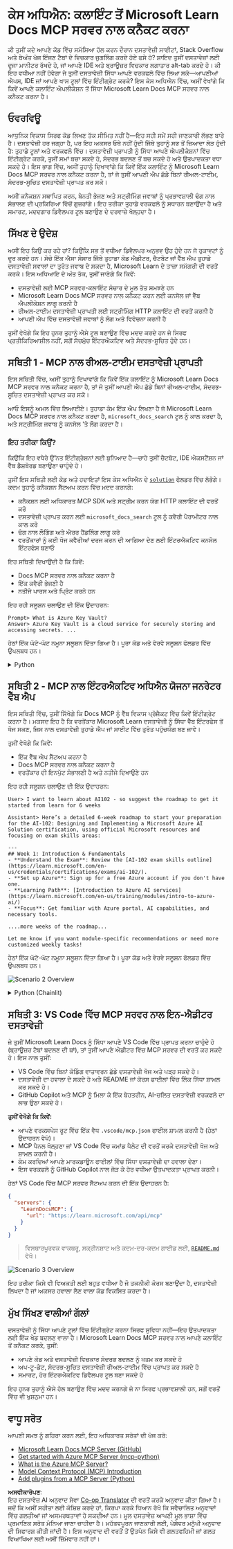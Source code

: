 <!--
CO_OP_TRANSLATOR_METADATA:
{
  "original_hash": "4319d291c9d124ecafea52b3d04bfa0e",
  "translation_date": "2025-07-14T06:22:00+00:00",
  "source_file": "09-CaseStudy/docs-mcp/README.md",
  "language_code": "pa"
}
-->
# ਕੇਸ ਅਧਿਐਨ: ਕਲਾਇੰਟ ਤੋਂ Microsoft Learn Docs MCP ਸਰਵਰ ਨਾਲ ਕਨੈਕਟ ਕਰਨਾ

ਕੀ ਤੁਸੀਂ ਕਦੇ ਆਪਣੇ ਕੋਡ ਵਿੱਚ ਸਮੱਸਿਆ ਹੱਲ ਕਰਨ ਦੌਰਾਨ ਦਸਤਾਵੇਜ਼ੀ ਸਾਈਟਾਂ, Stack Overflow ਅਤੇ ਬੇਅੰਤ ਖੋਜ ਇੰਜਣ ਟੈਬਾਂ ਦੇ ਵਿਚਕਾਰ ਜੁਗਲਿੰਗ ਕਰਦੇ ਹੋਏ ਫਸੇ ਹੋ? ਸ਼ਾਇਦ ਤੁਸੀਂ ਦਸਤਾਵੇਜ਼ਾਂ ਲਈ ਦੂਜਾ ਮਾਨੀਟਰ ਰੱਖਦੇ ਹੋ, ਜਾਂ ਆਪਣੇ IDE ਅਤੇ ਬ੍ਰਾਊਜ਼ਰ ਵਿਚਕਾਰ ਲਗਾਤਾਰ alt-tab ਕਰਦੇ ਹੋ। ਕੀ ਇਹ ਵਧੀਆ ਨਹੀਂ ਹੋਵੇਗਾ ਜੇ ਤੁਸੀਂ ਦਸਤਾਵੇਜ਼ੀ ਸਿੱਧਾ ਆਪਣੇ ਵਰਕਫਲੋ ਵਿੱਚ ਲਿਆ ਸਕੋ—ਆਪਣੀਆਂ ਐਪਸ, IDE ਜਾਂ ਆਪਣੇ ਖਾਸ ਟੂਲਾਂ ਵਿੱਚ ਇੰਟੀਗ੍ਰੇਟ ਕਰਕੇ? ਇਸ ਕੇਸ ਅਧਿਐਨ ਵਿੱਚ, ਅਸੀਂ ਵੇਖਾਂਗੇ ਕਿ ਕਿਵੇਂ ਆਪਣੇ ਕਲਾਇੰਟ ਐਪਲੀਕੇਸ਼ਨ ਤੋਂ ਸਿੱਧਾ Microsoft Learn Docs MCP ਸਰਵਰ ਨਾਲ ਕਨੈਕਟ ਕਰਨਾ ਹੈ।

## ਓਵਰਵਿਊ

ਆਧੁਨਿਕ ਵਿਕਾਸ ਸਿਰਫ ਕੋਡ ਲਿਖਣ ਤੱਕ ਸੀਮਿਤ ਨਹੀਂ ਹੈ—ਇਹ ਸਹੀ ਸਮੇਂ ਸਹੀ ਜਾਣਕਾਰੀ ਲੱਭਣ ਬਾਰੇ ਹੈ। ਦਸਤਾਵੇਜ਼ੀ ਹਰ ਜਗ੍ਹਾ ਹੈ, ਪਰ ਇਹ ਅਕਸਰ ਓਥੇ ਨਹੀਂ ਹੁੰਦੀ ਜਿੱਥੇ ਤੁਹਾਨੂੰ ਸਭ ਤੋਂ ਜ਼ਿਆਦਾ ਲੋੜ ਹੁੰਦੀ ਹੈ: ਤੁਹਾਡੇ ਟੂਲਾਂ ਅਤੇ ਵਰਕਫਲੋ ਵਿੱਚ। ਦਸਤਾਵੇਜ਼ੀ ਪ੍ਰਾਪਤੀ ਨੂੰ ਸਿੱਧਾ ਆਪਣੇ ਐਪਲੀਕੇਸ਼ਨਾਂ ਵਿੱਚ ਇੰਟੀਗ੍ਰੇਟ ਕਰਕੇ, ਤੁਸੀਂ ਸਮਾਂ ਬਚਾ ਸਕਦੇ ਹੋ, ਸੰਦਰਭ ਬਦਲਣ ਤੋਂ ਬਚ ਸਕਦੇ ਹੋ ਅਤੇ ਉਤਪਾਦਕਤਾ ਵਧਾ ਸਕਦੇ ਹੋ। ਇਸ ਭਾਗ ਵਿੱਚ, ਅਸੀਂ ਤੁਹਾਨੂੰ ਦਿਖਾਵਾਂਗੇ ਕਿ ਕਿਵੇਂ ਇੱਕ ਕਲਾਇੰਟ ਨੂੰ Microsoft Learn Docs MCP ਸਰਵਰ ਨਾਲ ਕਨੈਕਟ ਕਰਨਾ ਹੈ, ਤਾਂ ਜੋ ਤੁਸੀਂ ਆਪਣੀ ਐਪ ਛੱਡੇ ਬਿਨਾਂ ਰੀਅਲ-ਟਾਈਮ, ਸੰਦਰਭ-ਸੂਚਿਤ ਦਸਤਾਵੇਜ਼ੀ ਪ੍ਰਾਪਤ ਕਰ ਸਕੋ।

ਅਸੀਂ ਕਨੈਕਸ਼ਨ ਸਥਾਪਿਤ ਕਰਨ, ਬੇਨਤੀ ਭੇਜਣ ਅਤੇ ਸਟ੍ਰੀਮਿੰਗ ਜਵਾਬਾਂ ਨੂੰ ਪ੍ਰਭਾਵਸ਼ਾਲੀ ਢੰਗ ਨਾਲ ਸੰਭਾਲਣ ਦੀ ਪ੍ਰਕਿਰਿਆ ਵਿੱਚੋਂ ਗੁਜ਼ਰਾਂਗੇ। ਇਹ ਤਰੀਕਾ ਤੁਹਾਡੇ ਵਰਕਫਲੋ ਨੂੰ ਸਧਾਰਨ ਬਣਾਉਂਦਾ ਹੈ ਅਤੇ ਸਮਾਰਟ, ਮਦਦਗਾਰ ਡਿਵੈਲਪਰ ਟੂਲ ਬਣਾਉਣ ਦੇ ਦਰਵਾਜ਼ੇ ਖੋਲ੍ਹਦਾ ਹੈ।

## ਸਿੱਖਣ ਦੇ ਉਦੇਸ਼

ਅਸੀਂ ਇਹ ਕਿਉਂ ਕਰ ਰਹੇ ਹਾਂ? ਕਿਉਂਕਿ ਸਭ ਤੋਂ ਵਧੀਆ ਡਿਵੈਲਪਰ ਅਨੁਭਵ ਉਹ ਹੁੰਦੇ ਹਨ ਜੋ ਰੁਕਾਵਟਾਂ ਨੂੰ ਦੂਰ ਕਰਦੇ ਹਨ। ਸੋਚੋ ਇੱਕ ਐਸਾ ਸੰਸਾਰ ਜਿੱਥੇ ਤੁਹਾਡਾ ਕੋਡ ਐਡੀਟਰ, ਚੈਟਬੋਟ ਜਾਂ ਵੈੱਬ ਐਪ ਤੁਹਾਡੇ ਦਸਤਾਵੇਜ਼ੀ ਸਵਾਲਾਂ ਦਾ ਤੁਰੰਤ ਜਵਾਬ ਦੇ ਸਕਦਾ ਹੈ, Microsoft Learn ਦੇ ਤਾਜ਼ਾ ਸਮੱਗਰੀ ਦੀ ਵਰਤੋਂ ਕਰਕੇ। ਇਸ ਅਧਿਆਇ ਦੇ ਅੰਤ ਤੱਕ, ਤੁਸੀਂ ਜਾਣੋਗੇ ਕਿ ਕਿਵੇਂ:

- ਦਸਤਾਵੇਜ਼ੀ ਲਈ MCP ਸਰਵਰ-ਕਲਾਇੰਟ ਸੰਚਾਰ ਦੇ ਮੂਲ ਤੱਤ ਸਮਝਣੇ ਹਨ
- Microsoft Learn Docs MCP ਸਰਵਰ ਨਾਲ ਕਨੈਕਟ ਕਰਨ ਲਈ ਕਨਸੋਲ ਜਾਂ ਵੈੱਬ ਐਪਲੀਕੇਸ਼ਨ ਲਾਗੂ ਕਰਨੀ ਹੈ
- ਰੀਅਲ-ਟਾਈਮ ਦਸਤਾਵੇਜ਼ੀ ਪ੍ਰਾਪਤੀ ਲਈ ਸਟ੍ਰੀਮਿੰਗ HTTP ਕਲਾਇੰਟ ਦੀ ਵਰਤੋਂ ਕਰਨੀ ਹੈ
- ਆਪਣੀ ਐਪ ਵਿੱਚ ਦਸਤਾਵੇਜ਼ੀ ਜਵਾਬਾਂ ਨੂੰ ਲੌਗ ਅਤੇ ਵਿਵੇਚਨਾ ਕਰਨੀ ਹੈ

ਤੁਸੀਂ ਵੇਖੋਗੇ ਕਿ ਇਹ ਹੁਨਰ ਤੁਹਾਨੂੰ ਐਸੇ ਟੂਲ ਬਣਾਉਣ ਵਿੱਚ ਮਦਦ ਕਰਦੇ ਹਨ ਜੋ ਸਿਰਫ ਪ੍ਰਤੀਕਿਰਿਆਸ਼ੀਲ ਨਹੀਂ, ਸਗੋਂ ਸੱਚਮੁੱਚ ਇੰਟਰਐਕਟਿਵ ਅਤੇ ਸੰਦਰਭ-ਸੂਚਿਤ ਹੁੰਦੇ ਹਨ।

## ਸਥਿਤੀ 1 - MCP ਨਾਲ ਰੀਅਲ-ਟਾਈਮ ਦਸਤਾਵੇਜ਼ੀ ਪ੍ਰਾਪਤੀ

ਇਸ ਸਥਿਤੀ ਵਿੱਚ, ਅਸੀਂ ਤੁਹਾਨੂੰ ਦਿਖਾਵਾਂਗੇ ਕਿ ਕਿਵੇਂ ਇੱਕ ਕਲਾਇੰਟ ਨੂੰ Microsoft Learn Docs MCP ਸਰਵਰ ਨਾਲ ਕਨੈਕਟ ਕਰਨਾ ਹੈ, ਤਾਂ ਜੋ ਤੁਸੀਂ ਆਪਣੀ ਐਪ ਛੱਡੇ ਬਿਨਾਂ ਰੀਅਲ-ਟਾਈਮ, ਸੰਦਰਭ-ਸੂਚਿਤ ਦਸਤਾਵੇਜ਼ੀ ਪ੍ਰਾਪਤ ਕਰ ਸਕੋ।

ਆਓ ਇਸਨੂੰ ਅਮਲ ਵਿੱਚ ਲਿਆਈਏ। ਤੁਹਾਡਾ ਕੰਮ ਇੱਕ ਐਪ ਲਿਖਣਾ ਹੈ ਜੋ Microsoft Learn Docs MCP ਸਰਵਰ ਨਾਲ ਕਨੈਕਟ ਕਰਦਾ ਹੈ, `microsoft_docs_search` ਟੂਲ ਨੂੰ ਕਾਲ ਕਰਦਾ ਹੈ, ਅਤੇ ਸਟ੍ਰੀਮਿੰਗ ਜਵਾਬ ਨੂੰ ਕਨਸੋਲ 'ਤੇ ਲੌਗ ਕਰਦਾ ਹੈ।

### ਇਹ ਤਰੀਕਾ ਕਿਉਂ?
ਕਿਉਂਕਿ ਇਹ ਵਧੇਰੇ ਉੱਨਤ ਇੰਟੀਗ੍ਰੇਸ਼ਨਾਂ ਲਈ ਬੁਨਿਆਦ ਹੈ—ਚਾਹੇ ਤੁਸੀਂ ਚੈਟਬੋਟ, IDE ਐਕਸਟੈਂਸ਼ਨ ਜਾਂ ਵੈੱਬ ਡੈਸ਼ਬੋਰਡ ਬਣਾਉਣਾ ਚਾਹੁੰਦੇ ਹੋ।

ਤੁਸੀਂ ਇਸ ਸਥਿਤੀ ਲਈ ਕੋਡ ਅਤੇ ਹਦਾਇਤਾਂ ਇਸ ਕੇਸ ਅਧਿਐਨ ਦੇ [`solution`](./solution/README.md) ਫੋਲਡਰ ਵਿੱਚ ਲੱਭੋਗੇ। ਕਦਮ ਤੁਹਾਨੂੰ ਕਨੈਕਸ਼ਨ ਸੈੱਟਅਪ ਕਰਨ ਵਿੱਚ ਮਦਦ ਕਰਨਗੇ:
- ਕਨੈਕਸ਼ਨ ਲਈ ਅਧਿਕਾਰਤ MCP SDK ਅਤੇ ਸਟ੍ਰੀਮ ਕਰਨ ਯੋਗ HTTP ਕਲਾਇੰਟ ਦੀ ਵਰਤੋਂ ਕਰੋ
- ਦਸਤਾਵੇਜ਼ੀ ਪ੍ਰਾਪਤ ਕਰਨ ਲਈ `microsoft_docs_search` ਟੂਲ ਨੂੰ ਕਵੈਰੀ ਪੈਰਾਮੀਟਰ ਨਾਲ ਕਾਲ ਕਰੋ
- ਢੰਗ ਨਾਲ ਲੌਗਿੰਗ ਅਤੇ ਐਰਰ ਹੈਂਡਲਿੰਗ ਲਾਗੂ ਕਰੋ
- ਵਰਤੋਂਕਾਰਾਂ ਨੂੰ ਕਈ ਖੋਜ ਕਵੈਰੀਆਂ ਦਰਜ ਕਰਨ ਦੀ ਆਗਿਆ ਦੇਣ ਲਈ ਇੰਟਰਐਕਟਿਵ ਕਨਸੋਲ ਇੰਟਰਫੇਸ ਬਣਾਓ

ਇਹ ਸਥਿਤੀ ਦਿਖਾਉਂਦੀ ਹੈ ਕਿ ਕਿਵੇਂ:
- Docs MCP ਸਰਵਰ ਨਾਲ ਕਨੈਕਟ ਕਰਨਾ ਹੈ
- ਇੱਕ ਕਵੈਰੀ ਭੇਜਣੀ ਹੈ
- ਨਤੀਜੇ ਪਾਰਸ ਅਤੇ ਪ੍ਰਿੰਟ ਕਰਨੇ ਹਨ

ਇਹ ਰਹੀ ਸਲੂਸ਼ਨ ਚਲਾਉਣ ਦੀ ਇੱਕ ਉਦਾਹਰਨ:

```
Prompt> What is Azure Key Vault?
Answer> Azure Key Vault is a cloud service for securely storing and accessing secrets. ...
```

ਹੇਠਾਂ ਇੱਕ ਘੱਟੋ-ਘੱਟ ਨਮੂਨਾ ਸਲੂਸ਼ਨ ਦਿੱਤਾ ਗਿਆ ਹੈ। ਪੂਰਾ ਕੋਡ ਅਤੇ ਵੇਰਵੇ ਸਲੂਸ਼ਨ ਫੋਲਡਰ ਵਿੱਚ ਉਪਲਬਧ ਹਨ।

<details>
<summary>Python</summary>

```python
import asyncio
from mcp.client.streamable_http import streamablehttp_client
from mcp import ClientSession

async def main():
    async with streamablehttp_client("https://learn.microsoft.com/api/mcp") as (read_stream, write_stream, _):
        async with ClientSession(read_stream, write_stream) as session:
            await session.initialize()
            result = await session.call_tool("microsoft_docs_search", {"query": "Azure Functions best practices"})
            print(result.content)

if __name__ == "__main__":
    asyncio.run(main())
```

- ਪੂਰੀ ਲਾਗੂਆਤ ਅਤੇ ਲੌਗਿੰਗ ਲਈ, [`scenario1.py`](../../../../09-CaseStudy/docs-mcp/solution/python/scenario1.py) ਵੇਖੋ।
- ਇੰਸਟਾਲੇਸ਼ਨ ਅਤੇ ਵਰਤੋਂ ਦੀਆਂ ਹਦਾਇਤਾਂ ਲਈ, ਉਸੇ ਫੋਲਡਰ ਵਿੱਚ [`README.md`](./solution/python/README.md) ਫਾਈਲ ਵੇਖੋ।
</details>

## ਸਥਿਤੀ 2 - MCP ਨਾਲ ਇੰਟਰਐਕਟਿਵ ਅਧਿਐਨ ਯੋਜਨਾ ਜਨਰੇਟਰ ਵੈੱਬ ਐਪ

ਇਸ ਸਥਿਤੀ ਵਿੱਚ, ਤੁਸੀਂ ਸਿੱਖੋਗੇ ਕਿ Docs MCP ਨੂੰ ਵੈੱਬ ਵਿਕਾਸ ਪ੍ਰੋਜੈਕਟ ਵਿੱਚ ਕਿਵੇਂ ਇੰਟੀਗ੍ਰੇਟ ਕਰਨਾ ਹੈ। ਮਕਸਦ ਇਹ ਹੈ ਕਿ ਵਰਤੋਂਕਾਰ Microsoft Learn ਦਸਤਾਵੇਜ਼ੀ ਨੂੰ ਸਿੱਧਾ ਵੈੱਬ ਇੰਟਰਫੇਸ ਤੋਂ ਖੋਜ ਸਕਣ, ਜਿਸ ਨਾਲ ਦਸਤਾਵੇਜ਼ੀ ਤੁਹਾਡੇ ਐਪ ਜਾਂ ਸਾਈਟ ਵਿੱਚ ਤੁਰੰਤ ਪਹੁੰਚਯੋਗ ਬਣ ਜਾਵੇ।

ਤੁਸੀਂ ਵੇਖੋਗੇ ਕਿ ਕਿਵੇਂ:
- ਇੱਕ ਵੈੱਬ ਐਪ ਸੈੱਟਅਪ ਕਰਨਾ ਹੈ
- Docs MCP ਸਰਵਰ ਨਾਲ ਕਨੈਕਟ ਕਰਨਾ ਹੈ
- ਵਰਤੋਂਕਾਰ ਦੀ ਇਨਪੁੱਟ ਸੰਭਾਲਣੀ ਹੈ ਅਤੇ ਨਤੀਜੇ ਦਿਖਾਉਣੇ ਹਨ

ਇਹ ਰਹੀ ਸਲੂਸ਼ਨ ਚਲਾਉਣ ਦੀ ਇੱਕ ਉਦਾਹਰਨ:

```
User> I want to learn about AI102 - so suggest the roadmap to get it started from learn for 6 weeks

Assistant> Here’s a detailed 6-week roadmap to start your preparation for the AI-102: Designing and Implementing a Microsoft Azure AI Solution certification, using official Microsoft resources and focusing on exam skills areas:

---
## Week 1: Introduction & Fundamentals
- **Understand the Exam**: Review the [AI-102 exam skills outline](https://learn.microsoft.com/en-us/credentials/certifications/exams/ai-102/).
- **Set up Azure**: Sign up for a free Azure account if you don't have one.
- **Learning Path**: [Introduction to Azure AI services](https://learn.microsoft.com/en-us/training/modules/intro-to-azure-ai/)
- **Focus**: Get familiar with Azure portal, AI capabilities, and necessary tools.

....more weeks of the roadmap...

Let me know if you want module-specific recommendations or need more customized weekly tasks!
```

ਹੇਠਾਂ ਇੱਕ ਘੱਟੋ-ਘੱਟ ਨਮੂਨਾ ਸਲੂਸ਼ਨ ਦਿੱਤਾ ਗਿਆ ਹੈ। ਪੂਰਾ ਕੋਡ ਅਤੇ ਵੇਰਵੇ ਸਲੂਸ਼ਨ ਫੋਲਡਰ ਵਿੱਚ ਉਪਲਬਧ ਹਨ।

![Scenario 2 Overview](../../../../translated_images/scenario2.0c92726d5cd81f68238e5ba65f839a0b300d5b74b8ca7db28bc8f900c3e7d037.pa.png)

<details>
<summary>Python (Chainlit)</summary>

Chainlit ਗੱਲਬਾਤੀ AI ਵੈੱਬ ਐਪ ਬਣਾਉਣ ਲਈ ਇੱਕ ਫਰੇਮਵਰਕ ਹੈ। ਇਹ ਇੰਟਰਐਕਟਿਵ ਚੈਟਬੋਟ ਅਤੇ ਸਹਾਇਕ ਬਣਾਉਣਾ ਆਸਾਨ ਬਣਾਉਂਦਾ ਹੈ ਜੋ MCP ਟੂਲਾਂ ਨੂੰ ਕਾਲ ਕਰ ਸਕਦੇ ਹਨ ਅਤੇ ਨਤੀਜੇ ਰੀਅਲ-ਟਾਈਮ ਵਿੱਚ ਦਿਖਾ ਸਕਦੇ ਹਨ। ਇਹ ਤੇਜ਼ ਪ੍ਰੋਟੋਟਾਈਪਿੰਗ ਅਤੇ ਵਰਤੋਂਕਾਰ-ਮਿੱਤਰ ਇੰਟਰਫੇਸ ਲਈ ਬਹੁਤ ਵਧੀਆ ਹੈ।

```python
import chainlit as cl
import requests

MCP_URL = "https://learn.microsoft.com/api/mcp"

@cl.on_message
def handle_message(message):
    query = {"question": message}
    response = requests.post(MCP_URL, json=query)
    if response.ok:
        result = response.json()
        cl.Message(content=result.get("answer", "No answer found.")).send()
    else:
        cl.Message(content="Error: " + response.text).send()
```

- ਪੂਰੀ ਲਾਗੂਆਤ ਲਈ, [`scenario2.py`](../../../../09-CaseStudy/docs-mcp/solution/python/scenario2.py) ਵੇਖੋ।
- ਸੈੱਟਅਪ ਅਤੇ ਚਲਾਉਣ ਦੀਆਂ ਹਦਾਇਤਾਂ ਲਈ, [`README.md`](./solution/python/README.md) ਵੇਖੋ।
</details>

## ਸਥਿਤੀ 3: VS Code ਵਿੱਚ MCP ਸਰਵਰ ਨਾਲ ਇਨ-ਐਡੀਟਰ ਦਸਤਾਵੇਜ਼ੀ

ਜੇ ਤੁਸੀਂ Microsoft Learn Docs ਨੂੰ ਸਿੱਧਾ ਆਪਣੇ VS Code ਵਿੱਚ ਪ੍ਰਾਪਤ ਕਰਨਾ ਚਾਹੁੰਦੇ ਹੋ (ਬ੍ਰਾਊਜ਼ਰ ਟੈਬਾਂ ਬਦਲਣ ਦੀ ਥਾਂ), ਤਾਂ ਤੁਸੀਂ ਆਪਣੇ ਐਡੀਟਰ ਵਿੱਚ MCP ਸਰਵਰ ਦੀ ਵਰਤੋਂ ਕਰ ਸਕਦੇ ਹੋ। ਇਸ ਨਾਲ ਤੁਸੀਂ:
- VS Code ਵਿੱਚ ਬਿਨਾਂ ਕੋਡਿੰਗ ਵਾਤਾਵਰਨ ਛੱਡੇ ਦਸਤਾਵੇਜ਼ੀ ਖੋਜ ਅਤੇ ਪੜ੍ਹ ਸਕਦੇ ਹੋ।
- ਦਸਤਾਵੇਜ਼ੀ ਦਾ ਹਵਾਲਾ ਦੇ ਸਕਦੇ ਹੋ ਅਤੇ README ਜਾਂ ਕੋਰਸ ਫਾਈਲਾਂ ਵਿੱਚ ਲਿੰਕ ਸਿੱਧਾ ਸ਼ਾਮਲ ਕਰ ਸਕਦੇ ਹੋ।
- GitHub Copilot ਅਤੇ MCP ਨੂੰ ਮਿਲਾ ਕੇ ਇੱਕ ਬੇਹਤਰੀਨ, AI-ਚਲਿਤ ਦਸਤਾਵੇਜ਼ੀ ਵਰਕਫਲੋ ਦਾ ਲਾਭ ਉਠਾ ਸਕਦੇ ਹੋ।

**ਤੁਸੀਂ ਵੇਖੋਗੇ ਕਿ ਕਿਵੇਂ:**
- ਆਪਣੇ ਵਰਕਸਪੇਸ ਰੂਟ ਵਿੱਚ ਇੱਕ ਵੈਧ `.vscode/mcp.json` ਫਾਈਲ ਸ਼ਾਮਲ ਕਰਨੀ ਹੈ (ਹੇਠਾਂ ਉਦਾਹਰਨ ਵੇਖੋ)।
- MCP ਪੈਨਲ ਖੋਲ੍ਹਣਾ ਜਾਂ VS Code ਵਿੱਚ ਕਮਾਂਡ ਪੈਲੇਟ ਦੀ ਵਰਤੋਂ ਕਰਕੇ ਦਸਤਾਵੇਜ਼ੀ ਖੋਜ ਅਤੇ ਸ਼ਾਮਲ ਕਰਨੀ ਹੈ।
- ਕੰਮ ਕਰਦਿਆਂ ਆਪਣੇ ਮਾਰਕਡਾਊਨ ਫਾਈਲਾਂ ਵਿੱਚ ਸਿੱਧਾ ਦਸਤਾਵੇਜ਼ੀ ਦਾ ਹਵਾਲਾ ਦੇਣਾ।
- ਇਸ ਵਰਕਫਲੋ ਨੂੰ GitHub Copilot ਨਾਲ ਜੋੜ ਕੇ ਹੋਰ ਵਧੀਆ ਉਤਪਾਦਕਤਾ ਪ੍ਰਾਪਤ ਕਰਨੀ।

ਹੇਠਾਂ VS Code ਵਿੱਚ MCP ਸਰਵਰ ਸੈੱਟਅਪ ਕਰਨ ਦੀ ਇੱਕ ਉਦਾਹਰਨ ਹੈ:

```json
{
  "servers": {
    "LearnDocsMCP": {
      "url": "https://learn.microsoft.com/api/mcp"
    }
  }
}
```

</details>

> ਵਿਸਥਾਰਪੂਰਵਕ ਵਾਕਥਰੂ, ਸਕ੍ਰੀਨਸ਼ਾਟ ਅਤੇ ਕਦਮ-ਦਰ-ਕਦਮ ਗਾਈਡ ਲਈ, [`README.md`](./solution/scenario3/README.md) ਵੇਖੋ।

![Scenario 3 Overview](../../../../translated_images/step4-prompt-chat.12187bb001605efc5077992b621f0fcd1df12023c5dce0464f8eb8f3d595218f.pa.png)

ਇਹ ਤਰੀਕਾ ਕਿਸੇ ਵੀ ਵਿਅਕਤੀ ਲਈ ਬਹੁਤ ਵਧੀਆ ਹੈ ਜੋ ਤਕਨੀਕੀ ਕੋਰਸ ਬਣਾਉਂਦਾ ਹੈ, ਦਸਤਾਵੇਜ਼ੀ ਲਿਖਦਾ ਹੈ ਜਾਂ ਅਕਸਰ ਹਵਾਲਾ ਲੈਣ ਵਾਲਾ ਕੋਡ ਵਿਕਸਿਤ ਕਰਦਾ ਹੈ।

## ਮੁੱਖ ਸਿੱਖਣ ਵਾਲੀਆਂ ਗੱਲਾਂ

ਦਸਤਾਵੇਜ਼ੀ ਨੂੰ ਸਿੱਧਾ ਆਪਣੇ ਟੂਲਾਂ ਵਿੱਚ ਇੰਟੀਗ੍ਰੇਟ ਕਰਨਾ ਸਿਰਫ ਸੁਵਿਧਾ ਨਹੀਂ—ਇਹ ਉਤਪਾਦਕਤਾ ਲਈ ਇੱਕ ਖੇਡ ਬਦਲਣ ਵਾਲਾ ਹੈ। Microsoft Learn Docs MCP ਸਰਵਰ ਨਾਲ ਆਪਣੇ ਕਲਾਇੰਟ ਤੋਂ ਕਨੈਕਟ ਕਰਕੇ, ਤੁਸੀਂ:

- ਆਪਣੇ ਕੋਡ ਅਤੇ ਦਸਤਾਵੇਜ਼ੀ ਵਿਚਕਾਰ ਸੰਦਰਭ ਬਦਲਣ ਨੂੰ ਖਤਮ ਕਰ ਸਕਦੇ ਹੋ
- ਅਪ-ਟੂ-ਡੇਟ, ਸੰਦਰਭ-ਸੂਚਿਤ ਦਸਤਾਵੇਜ਼ੀ ਰੀਅਲ-ਟਾਈਮ ਵਿੱਚ ਪ੍ਰਾਪਤ ਕਰ ਸਕਦੇ ਹੋ
- ਸਮਾਰਟ, ਹੋਰ ਇੰਟਰਐਕਟਿਵ ਡਿਵੈਲਪਰ ਟੂਲ ਬਣਾ ਸਕਦੇ ਹੋ

ਇਹ ਹੁਨਰ ਤੁਹਾਨੂੰ ਐਸੇ ਹੱਲ ਬਣਾਉਣ ਵਿੱਚ ਮਦਦ ਕਰਨਗੇ ਜੋ ਨਾ ਸਿਰਫ ਪ੍ਰਭਾਵਸ਼ਾਲੀ ਹਨ, ਸਗੋਂ ਵਰਤੋਂ ਵਿੱਚ ਵੀ ਖੁਸ਼ਨੁਮਾ ਹਨ।

## ਵਾਧੂ ਸਰੋਤ

ਆਪਣੀ ਸਮਝ ਨੂੰ ਗਹਿਰਾ ਕਰਨ ਲਈ, ਇਹ ਅਧਿਕਾਰਤ ਸਰੋਤਾਂ ਦੀ ਖੋਜ ਕਰੋ:

- [Microsoft Learn Docs MCP Server (GitHub)](https://github.com/MicrosoftDocs/mcp)
- [Get started with Azure MCP Server (mcp-python)](https://learn.microsoft.com/en-us/azure/developer/azure-mcp-server/get-started#create-the-python-app)
- [What is the Azure MCP Server?](https://learn.microsoft.com/en-us/azure/developer/azure-mcp-server/)
- [Model Context Protocol (MCP) Introduction](https://modelcontextprotocol.io/introduction)
- [Add plugins from a MCP Server (Python)](https://learn.microsoft.com/en-us/semantic-kernel/concepts/plugins/adding-mcp-plugins)

**ਅਸਵੀਕਾਰੋਪਣ**:  
ਇਹ ਦਸਤਾਵੇਜ਼ AI ਅਨੁਵਾਦ ਸੇਵਾ [Co-op Translator](https://github.com/Azure/co-op-translator) ਦੀ ਵਰਤੋਂ ਕਰਕੇ ਅਨੁਵਾਦ ਕੀਤਾ ਗਿਆ ਹੈ। ਜਦੋਂ ਕਿ ਅਸੀਂ ਸਹੀਤਾ ਲਈ ਕੋਸ਼ਿਸ਼ ਕਰਦੇ ਹਾਂ, ਕਿਰਪਾ ਕਰਕੇ ਧਿਆਨ ਰੱਖੋ ਕਿ ਸਵੈਚਾਲਿਤ ਅਨੁਵਾਦਾਂ ਵਿੱਚ ਗਲਤੀਆਂ ਜਾਂ ਅਸਮਰਥਤਾਵਾਂ ਹੋ ਸਕਦੀਆਂ ਹਨ। ਮੂਲ ਦਸਤਾਵੇਜ਼ ਆਪਣੀ ਮੂਲ ਭਾਸ਼ਾ ਵਿੱਚ ਪ੍ਰਮਾਣਿਕ ਸਰੋਤ ਮੰਨਿਆ ਜਾਣਾ ਚਾਹੀਦਾ ਹੈ। ਮਹੱਤਵਪੂਰਨ ਜਾਣਕਾਰੀ ਲਈ, ਪੇਸ਼ੇਵਰ ਮਨੁੱਖੀ ਅਨੁਵਾਦ ਦੀ ਸਿਫਾਰਸ਼ ਕੀਤੀ ਜਾਂਦੀ ਹੈ। ਇਸ ਅਨੁਵਾਦ ਦੀ ਵਰਤੋਂ ਤੋਂ ਉਤਪੰਨ ਕਿਸੇ ਵੀ ਗਲਤਫਹਿਮੀ ਜਾਂ ਗਲਤ ਵਿਆਖਿਆ ਲਈ ਅਸੀਂ ਜ਼ਿੰਮੇਵਾਰ ਨਹੀਂ ਹਾਂ।